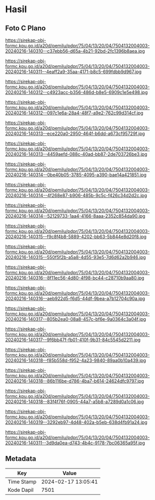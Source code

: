 # Hasil

## Foto C Plano

https://sirekap-obj-formc.kpu.go.id/a20d/pemilu/pdpr/75/04/13/20/04/7504132004003-20240216-140310--c37ebb56-d65a-4b21-92bd-2fc1396b8aea.jpg

https://sirekap-obj-formc.kpu.go.id/a20d/pemilu/pdpr/75/04/13/20/04/7504132004003-20240216-140311--4eaff2a9-35aa-4171-b8c5-699fdbb9d967.jpg

https://sirekap-obj-formc.kpu.go.id/a20d/pemilu/pdpr/75/04/13/20/04/7504132004003-20240216-140312--c4923acc-b356-486d-b8e5-6909c1e5e498.jpg

https://sirekap-obj-formc.kpu.go.id/a20d/pemilu/pdpr/75/04/13/20/04/7504132004003-20240216-140312--097c1e6a-28a4-48f7-a9e2-762c99d314cf.jpg

https://sirekap-obj-formc.kpu.go.id/a20d/pemilu/pdpr/75/04/13/20/04/7504132004003-20240216-140313--ece220a0-2950-464f-b6dd-a673cf95729f.jpg

https://sirekap-obj-formc.kpu.go.id/a20d/pemilu/pdpr/75/04/13/20/04/7504132004003-20240216-140313--4459aefd-088c-40ad-bb87-2de703726be3.jpg

https://sirekap-obj-formc.kpu.go.id/a20d/pemilu/pdpr/75/04/13/20/04/7504132004003-20240216-140314--0be40b05-3785-4095-a390-bae14a421851.jpg

https://sirekap-obj-formc.kpu.go.id/a20d/pemilu/pdpr/75/04/13/20/04/7504132004003-20240216-140314--4f268e87-b906-485b-9c5c-f426c34d2d2c.jpg

https://sirekap-obj-formc.kpu.go.id/a20d/pemilu/pdpr/75/04/13/20/04/7504132004003-20240216-140314--52129733-1aa4-4166-8aaa-2352c854da90.jpg

https://sirekap-obj-formc.kpu.go.id/a20d/pemilu/pdpr/75/04/13/20/04/7504132004003-20240216-140315--f9c8f4b8-5889-4202-bb63-5b844e8d20f8.jpg

https://sirekap-obj-formc.kpu.go.id/a20d/pemilu/pdpr/75/04/13/20/04/7504132004003-20240216-140315--550f5f2b-a5a8-4d55-93e5-7d6d62a2b946.jpg

https://sirekap-obj-formc.kpu.go.id/a20d/pemilu/pdpr/75/04/13/20/04/7504132004003-20240216-140316--8f11ec56-4d80-4f98-bc44-c28710b9aa80.jpg

https://sirekap-obj-formc.kpu.go.id/a20d/pemilu/pdpr/75/04/13/20/04/7504132004003-20240216-140316--aeb922d5-f6d5-44df-9bea-a7b12704c90a.jpg

https://sirekap-obj-formc.kpu.go.id/a20d/pemilu/pdpr/75/04/13/20/04/7504132004003-20240216-140317--805b2ea0-08a8-457c-bf6e-9a0364c3a04f.jpg

https://sirekap-obj-formc.kpu.go.id/a20d/pemilu/pdpr/75/04/13/20/04/7504132004003-20240216-140317--9f6bb47f-fb01-410f-9b31-84c5545d2211.jpg

https://sirekap-obj-formc.kpu.go.id/a20d/pemilu/pdpr/75/04/13/20/04/7504132004003-20240216-140318--f85b558d-f952-4a23-9840-89aa0b10a439.jpg

https://sirekap-obj-formc.kpu.go.id/a20d/pemilu/pdpr/75/04/13/20/04/7504132004003-20240216-140318--86b116be-d786-4ba7-b614-24624dfc9797.jpg

https://sirekap-obj-formc.kpu.go.id/a20d/pemilu/pdpr/75/04/13/20/04/7504132004003-20240216-140318--83f4f76f-0905-44a7-a5b8-a7289d0a1c06.jpg

https://sirekap-obj-formc.kpu.go.id/a20d/pemilu/pdpr/75/04/13/20/04/7504132004003-20240216-140319--3292eb97-4d48-402a-b5eb-638d4fb91a24.jpg

https://sirekap-obj-formc.kpu.go.id/a20d/pemilu/pdpr/75/04/13/20/04/7504132004003-20240216-140311--3d9da0ea-d743-4b4c-9178-7bc06365a95f.jpg


## Metadata

| Key        | Value               |
| ---------- | ------------------- |
| Time Stamp | 2024-02-17 13:05:41 |
| Kode Dapil | 7501                |



